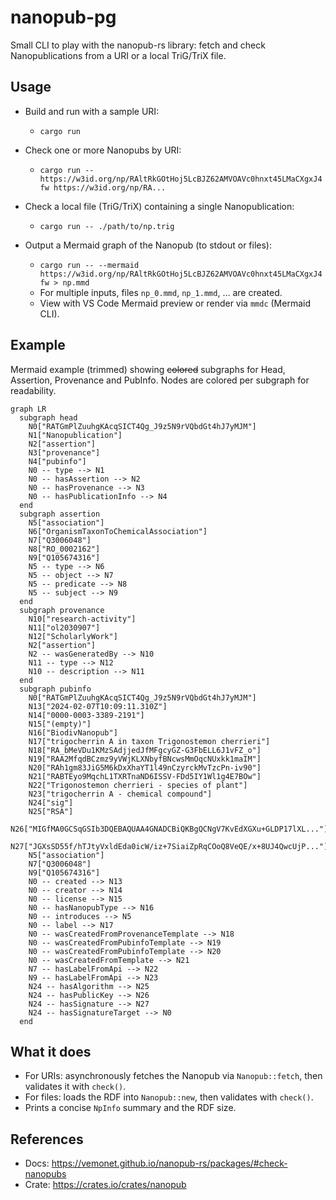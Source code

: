 nanopub-pg
===========

Small CLI to play with the nanopub-rs library: fetch and check Nanopublications from a URI or a local TriG/TriX file.

Usage
-----

- Build and run with a sample URI:
  - `cargo run`

- Check one or more Nanopubs by URI:
  - `cargo run -- https://w3id.org/np/RAltRkGOtHoj5LcBJZ62AMVOAVc0hnxt45LMaCXgxJ4fw https://w3id.org/np/RA...`

- Check a local file (TriG/TriX) containing a single Nanopublication:
  - `cargo run -- ./path/to/np.trig`

- Output a Mermaid graph of the Nanopub (to stdout or files):
  - `cargo run -- --mermaid https://w3id.org/np/RAltRkGOtHoj5LcBJZ62AMVOAVc0hnxt45LMaCXgxJ4fw > np.mmd`
  - For multiple inputs, files `np_0.mmd`, `np_1.mmd`, … are created.
  - View with VS Code Mermaid preview or render via `mmdc` (Mermaid CLI).

Example
-------

Mermaid example (trimmed) showing ~~colored~~ subgraphs for Head, Assertion, Provenance and PubInfo. Nodes are colored per subgraph for readability.

```mermaid
graph LR
  subgraph head
    N0["RATGmPlZuuhgKAcqSICT4Qg_J9z5N9rVQbdGt4hJ7yMJM"]
    N1["Nanopublication"]
    N2["assertion"]
    N3["provenance"]
    N4["pubinfo"]
    N0 -- type --> N1
    N0 -- hasAssertion --> N2
    N0 -- hasProvenance --> N3
    N0 -- hasPublicationInfo --> N4
  end
  subgraph assertion
    N5["association"]
    N6["OrganismTaxonToChemicalAssociation"]
    N7["Q3006048"]
    N8["RO_0002162"]
    N9["Q105674316"]
    N5 -- type --> N6
    N5 -- object --> N7
    N5 -- predicate --> N8
    N5 -- subject --> N9
  end
  subgraph provenance
    N10["research-activity"]
    N11["ol2030907"]
    N12["ScholarlyWork"]
    N2["assertion"]
    N2 -- wasGeneratedBy --> N10
    N11 -- type --> N12
    N10 -- description --> N11
  end
  subgraph pubinfo
    N0["RATGmPlZuuhgKAcqSICT4Qg_J9z5N9rVQbdGt4hJ7yMJM"]
    N13["2024-02-07T10:09:11.310Z"]
    N14["0000-0003-3389-2191"]
    N15["(empty)"]
    N16["BiodivNanopub"]
    N17["trigocherrin A in taxon Trigonostemon cherrieri"]
    N18["RA_bMeVDu1KMzSAdjjedJfMFgcyGZ-G3FbELL6J1vFZ_o"]
    N19["RAA2MfqdBCzmz9yVWjKLXNbyfBNcwsMmOqcNUxkk1maIM"]
    N20["RAh1gm83JiG5M6kDxXhaYT1l49nCzyrckMvTzcPn-iv90"]
    N21["RABTEyo9MqchL1TXRTnaND6ISSV-FDd5IY1Wl1g4E7BOw"]
    N22["Trigonostemon cherrieri - species of plant"]
    N23["trigocherrin A - chemical compound"]
    N24["sig"]
    N25["RSA"]
    N26["MIGfMA0GCSqGSIb3DQEBAQUAA4GNADCBiQKBgQCNgV7KvEdXGXu+GLDP17lXL..."]
    N27["JGXsSD55f/hTJtyVxldEda0icW/iz+7SiaiZpRqCOoQ8VeQE/x+8UJ4QwcUjP..."]
    N5["association"]
    N7["Q3006048"]
    N9["Q105674316"]
    N0 -- created --> N13
    N0 -- creator --> N14
    N0 -- license --> N15
    N0 -- hasNanopubType --> N16
    N0 -- introduces --> N5
    N0 -- label --> N17
    N0 -- wasCreatedFromProvenanceTemplate --> N18
    N0 -- wasCreatedFromPubinfoTemplate --> N19
    N0 -- wasCreatedFromPubinfoTemplate --> N20
    N0 -- wasCreatedFromTemplate --> N21
    N7 -- hasLabelFromApi --> N22
    N9 -- hasLabelFromApi --> N23
    N24 -- hasAlgorithm --> N25
    N24 -- hasPublicKey --> N26
    N24 -- hasSignature --> N27
    N24 -- hasSignatureTarget --> N0
  end
```

What it does
------------

- For URIs: asynchronously fetches the Nanopub via `Nanopub::fetch`, then validates it with `check()`.
- For files: loads the RDF into `Nanopub::new`, then validates with `check()`.
- Prints a concise `NpInfo` summary and the RDF size.

References
----------

- Docs: https://vemonet.github.io/nanopub-rs/packages/#check-nanopubs
- Crate: https://crates.io/crates/nanopub
